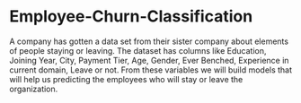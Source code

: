 # Employee-Churn-Classification
A company has gotten a data set from their sister company about elements of people staying or leaving. The dataset has columns like Education, Joining Year, City, Payment Tier, Age, Gender, Ever Benched, Experience in current domain, Leave or not. From these variables we will build models that will help us predicting the employees who will stay or leave the organization.
